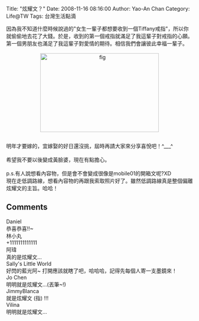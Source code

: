 Title: "炫耀文？"
Date: 2008-11-16 08:16:00
Author: Yao-An Chan
Category: Life@TW
Tags: 台灣生活點滴


<div class='post'>
因為我不知道什麼時候說過的"女生一輩子都想要收到一個Tiffany戒指"，所以你就偷偷地去花了大錢。於是，收到的第一個戒指就滿足了我這輩子對戒指的心願。第一個男朋友也滿足了我這輩子對愛情的期待。相信我們會讓彼此幸福一輩子。<br /><br /><a onblur="try {parent.deselectBloggerImageGracefully();} catch(e) {}" href="http://2.bp.blogspot.com/_mvtDPM7iODU/SSBKI7dYLjI/AAAAAAAABTM/ygQssxY-XeM/s1600-h/NF1_1602_20081113_388.JPG"><img style="margin: 0px auto 10px; display: block; text-align: center; cursor: pointer; width: 320px; height: 213px;" src="http://2.bp.blogspot.com/_mvtDPM7iODU/SSBKI7dYLjI/AAAAAAAABTM/ygQssxY-XeM/s320/NF1_1602_20081113_388.JPG" alt="fig" id="BLOGGER_PHOTO_ID_5269293081283800626" border="0" /></a><br />明年才要嫁的，宜嫁娶的好日還沒挑，屆時再請大家來分享喜悅吧！^___^<br /><br />希望我不要以後變成黃臉婆，現在有點擔心。<br /><br />p.s.有人說想看內容物，但是會不會變成很像是mobile01的開箱文呢?XD<br />現在走低調路線，想看內容物的再跟我索取照片好了。雖然低調路線真是整個偏離炫耀文的主旨。哈哈！</div>
<h2>Comments</h2>
<div class='comments'>
<div class='comment'>
<div class='author'>Daniel</div>
<div class='content'>
恭喜恭喜!!~</div>
</div>
<div class='comment'>
<div class='author'>林小丸</div>
<div class='content'>
+1111111111111</div>
</div>
<div class='comment'>
<div class='author'>阿瑋</div>
<div class='content'>
真的是炫耀文...</div>
</div>
<div class='comment'>
<div class='author'>Sally's Little World</div>
<div class='content'>
好閃的藍光阿~ 打開應該就瞎了吧，哈哈哈，記得先每個人寄一支墨鏡來！</div>
</div>
<div class='comment'>
<div class='author'>Jo Chen</div>
<div class='content'>
明明就是炫耀文...(丟筆~!)</div>
</div>
<div class='comment'>
<div class='author'>JimmyBlanca</div>
<div class='content'>
就是炫耀文 (指) !!!</div>
</div>
<div class='comment'>
<div class='author'>Vilina</div>
<div class='content'>
明明就是炫耀文...</div>
</div>
</div>
